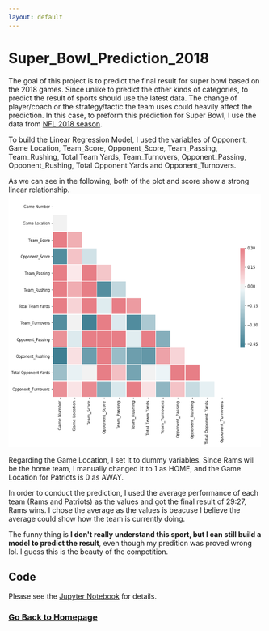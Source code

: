 ```yaml
---
layout: default
---
```

# **Super_Bowl_Prediction_2018**
The goal of this project is to predict the final result for super bowl based on the 2018 games. Since unlike to predict the other kinds of categories, to predict the result of sports should use the latest data. The change of player/coach or the strategy/tactic the team uses could heavily affect the prediction. In this case, to preform this prediction for Super Bowl, I use the data from [NFL 2018 season](https://github.com/Yiting2018/Super_Bowl_Prediction_2018/blob/gh-pages/docs/NFL%2B2018%2BSeason%2BData.xlsx).

To build the Linear Regression Model, I used the variables of Opponent,	Game Location, Team_Score, Opponent_Score, Team_Passing, Team_Rushing, Total Team Yards, Team_Turnovers, Opponent_Passing, Opponent_Rushing, Total Opponent Yards and Opponent_Turnovers.

As we can see in the following, both of the plot and score show a strong linear relationship.
<img src="./docs/corr.png" width="500" height = "500"  alt="" />

Regarding the Game Location, I set it to dummy variables. Since Rams will be the home team, I manually changed it to 1 as HOME, and the Game Location for Patriots is 0 as AWAY.

In order to conduct the prediction, I used the average performance of each team (Rams and Patriots) as the values and got the final result of 29:27, Rams wins. I chose the average as the values is beacuse I believe the average could show how the team is currently doing.

The funny thing is **I don't really understand this sport, but I can still build a model to predict the result**, even though my predition was proved wrong lol. I guess this is the beauty of the competition.

## Code
Please see the [Jupyter Notebook](https://yiting2018.github.io/NFL_Prediction.html) for details.

### [Go Back to Homepage](https://yiting2018.github.io)
